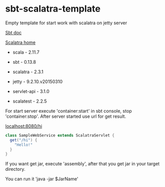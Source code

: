 # sbt-scalatra-template
Empty template for start work with scalatra on jetty server

[Sbt doc](http://www.scala-sbt.org/0.13/tutorial/index.html)

[Scalatra home](http://www.scalatra.org/)

* scala - 2.11.7
* sbt - 0.13.8


* scalatra - 2.3.1
* jetty - 9.2.10.v20150310
* servlet-api - 3.1.0
* scalatest - 2.2.5

For start server execute 'container:start' in sbt console, stop 'container:stop'. 
After server started use url for get result.

[localhost:8080/hi](localhost:8080/hi)

```scala
class SampleWebService extends ScalatraServlet {
  get("/hi") {
    "Hello!"
  }
}
```

If you want get jar, execute 'assembly', after that you get jar in your target directory. 

You can run it 'java -jar $JarName'


